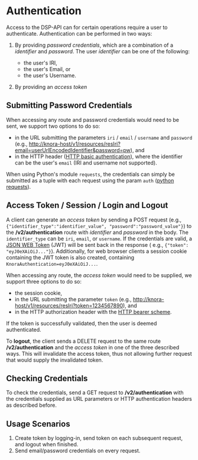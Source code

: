 <!---
Copyright © 2015-2021 the contributors (see Contributors.md).

This file is part of DSP — DaSCH Service Platform.

DSP is free software: you can redistribute it and/or modify
it under the terms of the GNU Affero General Public License as published
by the Free Software Foundation, either version 3 of the License, or
(at your option) any later version.

DSP is distributed in the hope that it will be useful,
but WITHOUT ANY WARRANTY; without even the implied warranty of
MERCHANTABILITY or FITNESS FOR A PARTICULAR PURPOSE.  See the
GNU Affero General Public License for more details.

You should have received a copy of the GNU Affero General Public
License along with DSP. If not, see <http://www.gnu.org/licenses/>.
-->

# Authentication

Access to the DSP-API can for certain operations require a user to authenticate. Authentication can be performed in two
ways:

1. By providing *password credentials*, which are a combination of a *identifier* and
   *password*. The user *identifier* can be one of the following:
    - the user's IRI,
    - the user's Email, or
    - the user's Username.

2. By providing an *access token*

## Submitting Password Credentials

When accessing any route and password credentials would need to be sent, we support two options to do so:

- in the URL submitting the parameters `iri` / `email` / `username` and `password`
  (e.g., <http://knora-host/v1/resources/resIri?email=userUrlEncodedIdentifier&password=pw>), and
- in the HTTP header ([HTTP basic authentication](https://en.wikipedia.org/wiki/Basic_access_authentication)), where the
  identifier can be the user's `email` (IRI and username not supported).

When using Python's module `requests`, the credentials can simply be submitted as a tuple with each request using the
param `auth` ([python requests](http://docs.python-requests.org/en/master/user/authentication/#basic-authentication)).

## Access Token / Session / Login and Logout

A client can generate an *access token* by sending a POST request (e.g., `{"identifier_type":"identifier_value",
"password":"password_value"}`) to the **/v2/authentication** route with
*identifier* and *password* in the body. The `identifier_type` can be `iri`, `email`, or `username`. If the credentials
are valid, a [JSON WEB Token](https://jwt.io) (JWT) will be sent back in the response (
e.g., `{"token": "eyJ0eXAiOiJ..."}`). Additionally, for web browser clients a session cookie containing the JWT token is
also created, containing `KnoraAuthentication=eyJ0eXAiOiJ...`.

When accessing any route, the *access token* would need to be supplied, we support three options to do so:

- the session cookie,
- in the URL submitting the parameter `token` (e.g., <http://knora-host/v1/resources/resIri?token=1234567890>), and
- in the HTTP authorization header with the [HTTP bearer scheme](https://tools.ietf.org/html/rfc6750#section-2.1).

If the token is successfully validated, then the user is deemed authenticated.

To **logout**, the client sends a DELETE request to the same route **/v2/authentication** and the *access token* in one
of the three described ways. This will invalidate the access token, thus not allowing further request that would supply
the invalidated token.

## Checking Credentials

To check the credentials, send a GET request to **/v2/authentication** with the credentials supplied as URL parameters
or HTTP authentication headers as described before.

## Usage Scenarios

1. Create token by logging-in, send token on each subsequent request, and logout when finished.
2. Send email/password credentials on every request.
